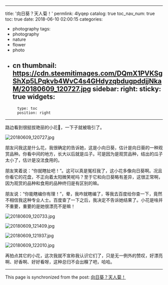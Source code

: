 
---
title: '向日葵？天人菊！'
permlink: 4lyqep
catalog: true
toc_nav_num: true
toc: true
date: 2018-06-10 02:00:15
categories:
- photography
tags:
- photography
- nature
- flower
- photo
- cn
thumbnail: https://cdn.steemitimages.com/DQmX1PVKSgShXp5LPqkvb4WvC4s4GHdyzqbdugpddjjNkaM/20180609_120727.jpg
sidebar:
    right:
        sticky: true
widgets:
    -
        type: toc
        position: right
---


路边看到很挺拔艳丽的小花🔅，一下子就被吸引了。


![20180609_120727.jpg](https://cdn.steemitimages.com/DQmX1PVKSgShXp5LPqkvb4WvC4s4GHdyzqbdugpddjjNkaM/20180609_120727.jpg)

朋友问我这是什么花，我很确定的告诉她，这是小向日葵，估计是向日葵的一种观赏品种。你看中间的地方，长大以后就是瓜子。可是因为是观赏品种，结出的瓜子太小了，估计是没法食用的。

朋友笑着说：“你就瞎扯吧！”。这可以真是冤枉我了，这小花多像向日葵啊。况且你看它的花盘，不正向着太阳微笑呢吗？至于它和向日葵略有差异，这很正常啊，因为观赏的品种和食用的品种终归是有区别的嘛。

朋友说：“你能瞎编你有理！”，晕，我咋就瞎编了，等我去百度给你查一下，竟然不相信我这种专业人士。百度查了一下之后，我决定不告诉她结果了。小花是啥并不重要，重要的是她很漂亮不是嘛！

![20180609_120733.jpg](https://cdn.steemitimages.com/DQmUoL4PUUEoV4BVmF6ogmGkdHXKBnfeFJDBjUupWMWPBCr/20180609_120733.jpg)

![20180609_121409.jpg](https://cdn.steemitimages.com/DQmZd4sq1rTgn5TsL8hD3qUo8EVRooPQoKwmUC93RQQpNLn/20180609_121409.jpg)

![20180609_121937.jpg](https://cdn.steemitimages.com/DQmTva8iAX9ioBjTL8jQ8QjTTzPKeGY1FH6gBR3DstpUMxx/20180609_121937.jpg)

![20180609_122010.jpg](https://cdn.steemitimages.com/DQmUjs4kTMmox1vxwfsSKodvCT4UcZe9R6rrGh9dbo5CstY/20180609_122010.jpg)

再拍点其它的小花，这次我就不宣称我认识它们了，只是无一例外的赞叹，好漂亮啊、好香啊、好好看呀，这种总归不会出糗了吧，哈哈。

- - -

This page is synchronized from the post: [向日葵？天人菊！](https://steemit.com/@oflyhigh/4lyqep)
